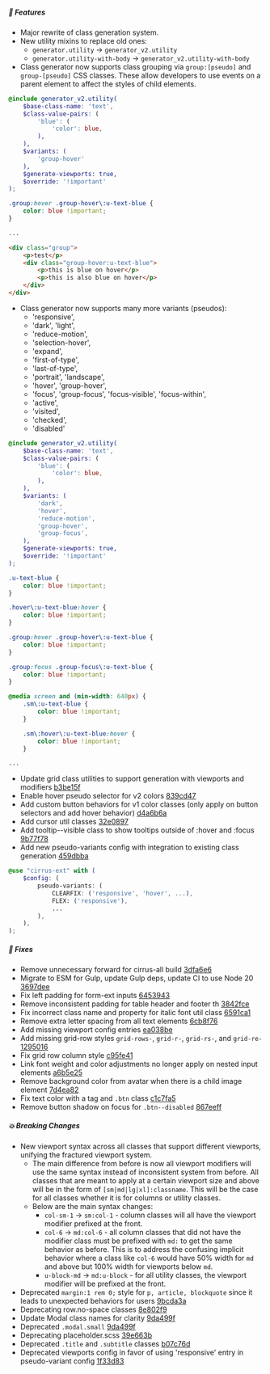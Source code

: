 ##### 🎉 Features

- Major rewrite of class generation system.
- New utility mixins to replace old ones:
    - `generator.utility` -> `generator_v2.utility`
    - `generator.utility-with-body` -> `generator_v2.utility-with-body`
- Class generator now supports class grouping via `group:[pseudo]` and `group-[pseudo]` CSS classes. These allow developers to use events on a parent element to affect the styles of child elements.

```scss
@include generator_v2.utility(
    $base-class-name: 'text',
    $class-value-pairs: (
        'blue': (
            'color': blue,
        ),
    ),
    $variants: (
        'group-hover'
    ),
    $generate-viewports: true,
    $override: '!important'
);
```

```css
.group:hover .group-hover\:u-text-blue {
    color: blue !important;
}

...
```

```html
<div class="group">
    <p>test</p>
    <div class="group-hover:u-text-blue">
        <p>this is blue on hover</p>
        <p>this is also blue on hover</p>
    </div>
</div>
```

- Class generator now supports many more variants (pseudos):
  - 'responsive',
  - 'dark', 'light',
  - 'reduce-motion',
  - 'selection-hover',
  - 'expand',
  - 'first-of-type',
  - 'last-of-type',
  - 'portrait', 'landscape',
  - 'hover', 'group-hover',
  - 'focus', 'group-focus', 'focus-visible', 'focus-within',
  - 'active',
  - 'visited',
  - 'checked',
  - 'disabled'

```scss
@include generator_v2.utility(
    $base-class-name: 'text',
    $class-value-pairs: (
        'blue': (
            'color': blue,
        ),
    ),
    $variants: (
        'dark',
        'hover',
        'reduce-motion',
        'group-hover',
        'group-focus',
    ),
    $generate-viewports: true,
    $override: '!important'
);
```

```css
.u-text-blue {
    color: blue !important;
}

.hover\:u-text-blue:hover {
    color: blue !important;
}

.group:hover .group-hover\:u-text-blue {
    color: blue !important;
}

.group:focus .group-focus\:u-text-blue {
    color: blue !important;
}

@media screen and (min-width: 640px) {
    .sm\:u-text-blue {
        color: blue !important;
    }

    .sm\:hover\:u-text-blue:hover {
        color: blue !important;
    }

...
```

- Update grid class utilities to support generation with viewports and modifiers [b3be15f](https://github.com/Spiderpig86/Cirrus/commit/b3be15f8cc05311176c167f1047676d0c426b5be)
- Enable hover pseudo selector for v2 colors [839cd47](https://github.com/Spiderpig86/Cirrus/commit/839cd47baec8c76567dc0136c60c3a7081231738#diff-2be740eb6ef25e141bd74e2ce850db08d2a30ba64f5e58ad333f1b7f2a2c4f87)
- Add custom button behaviors for v1 color classes (only apply on button selectors and add hover behavior) [d4a6b6a](https://github.com/Spiderpig86/Cirrus/commit/d4a6b6a73444b04c25f08a2055fd32fda7d04a83)
- Add cursor util classes [32e0897](https://github.com/Spiderpig86/Cirrus/commit/32e08971cd9e85bc54d070ec46f6a6e36945c95e)
- Add tooltip--visible class to show tooltips outside of :hover and :focus [9b77f78](https://github.com/Spiderpig86/Cirrus/commit/9b77f7844c6d60bc433f99ca8a02f54ecaf27868)
- Add new pseudo-variants config with integration to existing class generation [459dbba](https://github.com/Spiderpig86/Cirrus/commit/459dbba4928af89a547b7c9c2a33d27161d536f3)

```scss
@use "cirrus-ext" with (
    $config: (
        pseudo-variants: (
            CLEARFIX: ('responsive', 'hover', ...),
            FLEX: ('responsive'),
            ...
        ),
    ),
);
```

##### 🐛 Fixes

- Remove unnecessary forward for cirrus-all build [3dfa6e6](https://github.com/Spiderpig86/Cirrus/commit/3dfa6e64904b2c1502c244e1975929a3cce25be7)
- Migrate to ESM for Gulp, update Gulp deps, update CI to use Node 20 [3697dee](https://github.com/Spiderpig86/Cirrus/commit/3697dee9736db599239529947a6f4ae317d6007a)
- Fix left padding for form-ext inputs [6453943](https://github.com/Spiderpig86/Cirrus/commit/645394359a5e8601f9176d0052845e1a1f36c58f#diff-65d54f869ab57e4907682b0ca168f65b93bc614bab3d64e7726cc9105993c446)
- Remove inconsistent padding for table header and footer th [3842fce](https://github.com/Spiderpig86/Cirrus/commit/3842fcef09d456769f0df65bd98b0f8c8ad48396#diff-41fccbff8bfc8e273de5f1f31df3c00b9e47d155e014bec5e901f6a84d24f944)
- Fix incorrect class name and property for italic font util class [6591ca1](https://github.com/Spiderpig86/Cirrus/commit/6591ca1ce109dcc85798327d163b7e98396aabc4#diff-d3a01f0b6c089e08ab968240addc2bec463b547d14f253fb55c72a59d56674edR720)
- Remove extra letter spacing from all text elements [6cb8f76](https://github.com/Spiderpig86/Cirrus/commit/6cb8f768ef3d34e9eca9574f8f07287da836dc64)
- Add missing viewport config entries [ea038be](https://github.com/Spiderpig86/Cirrus/commit/ea038befb811081b804e0656823ac006067e99c3)
- Add missing grid-row styles `grid-rows-`, `grid-r-`, `grid-rs-`, and `grid-re-` [1295016](https://github.com/Spiderpig86/Cirrus/commit/12950165240b1d53cc4a3e803155759cde1de50f#diff-bcee8f5354ad9844acbf1140b90dbdb15e5793f65ec20bdc6c5d737687fb6346)
- Fix grid row column style [c95fe41](https://github.com/Spiderpig86/Cirrus/commit/c95fe41cade7d0b6a5cb4ce41cd6d23c941f39cf#diff-bcee8f5354ad9844acbf1140b90dbdb15e5793f65ec20bdc6c5d737687fb6346)
- Link font weight and color adjustments no longer apply on nested input elements [a6b5e25](https://github.com/Spiderpig86/Cirrus/commit/a6b5e256210d24fc014bad504ddbb85b18959c6a#diff-f6186573c0b149acb95d8b889d6da98865c652fbc2da9fadc20a5edd0c557a6d)
- Remove background color from avatar when there is a child image element [7d4ea82](https://github.com/Spiderpig86/Cirrus/commit/7d4ea82fe6b5d30862d98e48dab4130ff18f4d46)
- Fix text color with a tag and `.btn` class [c1c7fa5](https://github.com/Spiderpig86/Cirrus/commit/c1c7fa560c7af168ef31d770b3aaeb04936c5a4a)
- Remove button shadow on focus for `.btn--disabled` [867eeff](https://github.com/Spiderpig86/Cirrus/commit/867eefff491e0ae4b45173c028ffae676adb840c)

##### 💥 Breaking Changes

- New viewport syntax across all classes that support different viewports, unifying the fractured viewport system. 
    - The main difference from before is now all viewport modifiers will use the same syntax instead of inconsistent system from before. All classes that are meant to apply at a certain viewport size and above will be in the form of `[sm|md|lg|xl]:classname`. This will be the case for all classes whether it is for columns or utility classes.
    - Below are the main syntax changes:
        - `col-sm-1` -> `sm:col-1` - column classes will all have the viewport modifier prefixed at the front.
        - `col-6` -> `md:col-6` - all column classes that did not have the modifier class must be prefixed with `md:` to get the same behavior as before. This is to address the confusing implicit behavior where a class like `col-6` would have 50% width for `md` and above but 100% width for viewports below `md`.
        - `u-block-md` -> `md:u-block` - for all utility classes, the viewport modifier will be prefixed at the front.
- Deprecated `margin:1 rem 0;` style for `p, article, blockquote` since it leads to unexpected behaviors for users [9bcda3a](https://github.com/Spiderpig86/Cirrus/commit/9bcda3a4f1351aa4f4fe9736c473768e62fabc31)
- Deprecating row.no-space classes [8e802f9](https://github.com/Spiderpig86/Cirrus/commit/8e802f923df81d2e611c670f13fa175a1bf4c79f#diff-28c9e4afc4df9ed98a503dd39511da564502d2be96a5e8cd8f80b2ba096edf1e)
- Update Modal class names for clarity [9da499f](https://github.com/Spiderpig86/Cirrus/commit/9da499f60e3f3f818cf8ccba628fb89dbcb85727)
- Deprecated `.modal.small` [9da499f](https://github.com/Spiderpig86/Cirrus/commit/9da499f60e3f3f818cf8ccba628fb89dbcb85727)
- Deprecating placeholder.scss [39e663b](https://github.com/Spiderpig86/Cirrus/commit/39e663bdc24923073145232e61c7aed7d9c21a5d)
- Deprecated `.title` and `.subtitle` classes [b07c76d](https://github.com/Spiderpig86/Cirrus/commit/b07c76df0a56520c625c64ddac253838f8665133)
- Deprecated viewports config in favor of using 'responsive' entry in pseudo-variant config [1f33d83](https://github.com/Spiderpig86/Cirrus/commit/1f33d83c6a559315e81871d423a7f4aa380c3e6d)
